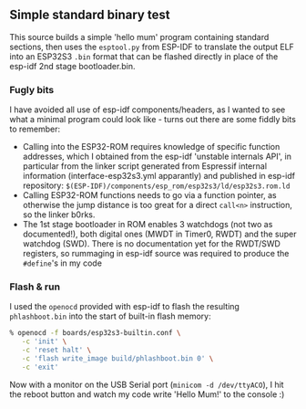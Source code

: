 ## Simple standard binary test

This source builds a simple 'hello mum' program containing standard sections, then uses the
`esptool.py` from ESP-IDF to translate the output ELF into an ESP32S3 `.bin` format that
can be flashed directly in place of the esp-idf 2nd stage bootloader.bin.

### Fugly bits

I have avoided all use of esp-idf components/headers, as I wanted to see what a minimal
program could look like - turns out there are some fiddly bits to remember:

 * Calling into the ESP32-ROM requires knowledge of specific function addresses, which
   I obtained from the esp-idf 'unstable internals API', in particular from the linker
   script generated from Espressif internal information (interface-esp32s3.yml apparantly)
   and published in esp-idf repository:
   `$(ESP-IDF)/components/esp_rom/esp32s3/ld/esp32s3.rom.ld`
 * Calling ESP32-ROM functions needs to go via a function pointer, as otherwise the jump
   distance is too great for a direct `call<n>` instruction, so the linker b0rks.
 * The 1st stage bootloader in ROM enables 3 watchdogs (not two as documented!), both
   digital ones (MWDT in Timer0, RWDT) and the super watchdog (SWD). There is no documentation
   yet for the RWDT/SWD registers, so rummaging in esp-idf source was required to produce the
   `#define`'s in my code


### Flash & run

I used the `openocd` provided with esp-idf to flash the resulting `phlashboot.bin` into the
start of built-in flash memory:
```bash
% openocd -f boards/esp32s3-builtin.conf \
   -c 'init' \
   -c 'reset halt' \
   -c 'flash write_image build/phlashboot.bin 0' \
   -c 'exit'
```

Now with a monitor on the USB Serial port (`minicom -d /dev/ttyACO`), I hit the reboot button
and watch my code write 'Hello Mum!' to the console :)
